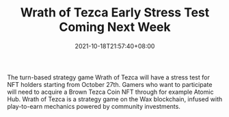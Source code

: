 ﻿---
title: "Wrath of Tezca Early Stress Test Coming Next Week"
date: 2021-10-18T21:57:40+08:00
lastmod: 2021-10-18T16:45:40+08:00
draft: false
authors: ["God-like"]
description: "The turn-based strategy game Wrath of Tezca will have a stress test for NFT holders starting from October 27th. Gamers who want to participate will need to acquire a Brown Tezca Coin NFT through for example Atomic Hub. Wrath of Tezca is a strategy game on the Wax blockchain, infused with play-to-earn mechanics powered by community investments."
featuredImage: "wrath-of-tezca-strategy-game-stress-test-nft-coin.png"
tags: ["Virtual World","Play to Earn"]
categories: ["news"]
news: ["Virtual World"]
weight: 
lightgallery: true
pinned: false
recommend: false
recommend1: false
---

The turn-based strategy game Wrath of Tezca will have a stress test for NFT holders starting from October 27th. Gamers who want to participate will need to acquire a Brown Tezca Coin NFT through for example Atomic Hub. Wrath of Tezca is a strategy game on the Wax blockchain, infused with play-to-earn mechanics powered by community investments.

<!--more-->

